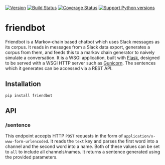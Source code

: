 [![Version](https://img.shields.io/pypi/v/friendbot.svg)](https://pypi.python.org/pypi/friendbot)
[![Build Status](https://travis-ci.org/barrelmaker97/friendbot.svg?branch=master)](https://travis-ci.org/barrelmaker97/friendbot)
[![Coverage Status](https://coveralls.io/repos/github/barrelmaker97/friendbot/badge.svg?branch=master)](https://coveralls.io/github/barrelmaker97/friendbot?branch=master)
[![Support Python versions](https://img.shields.io/pypi/pyversions/friendbot.svg)](https://pypi.python.org/pypi/friendbot)
# friendbot
Friendbot is a Markov-chain based chatbot which uses Slack messages as its corpus. It reads in messages from a Slack data export, generates a corpus from them, and feeds this to a markov chain generator to naively simulate a conversation. It is a WSGI application, built with [Flask](https://github.com/pallets/flask), designed to be served with a WSGI HTTP server such as [Gunicorn](https://github.com/benoitc/gunicorn). The sentences which it generates can be accessed via a REST API.

## Installation
```
pip install friendbot
```

## API
### /sentence
This endpoint accepts HTTP `POST` requests in the form of `application/x-www-form-urlencoded`. It reads the `text` key and parses the first word into a channel and the second word into a name. Both of these values can be set to `all` to include all channels/names. It returns a sentence generated using the provided parameters.
